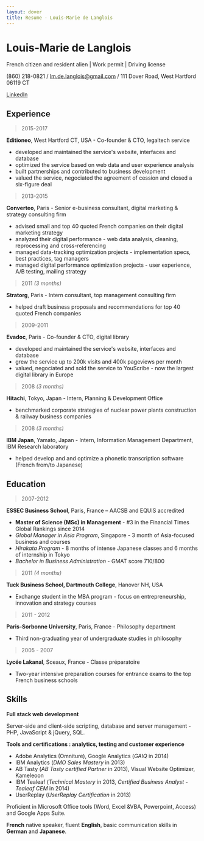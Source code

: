 ```yaml
---
layout: dover
title: Resume - Louis-Marie de Langlois
---
```

# Louis-Marie de Langlois


French citizen and resident alien | Work permit | Driving license

(860) 218-0821 / lm.de.langlois@gmail.com / 111 Dover Road, West Hartford 06119 CT

[LinkedIn](https://linkedin.com/in/louismariedelanglois/?locale=en_US)

## Experience

> 2015-2017

__Editioneo__, West Hartford CT, USA - Co-founder & CTO, legaltech service
- developed and maintained the service's website, interfaces and database
- optimized the service based on web data and user experience analysis
- built partnerships and contributed to business development
- valued the service, negociated the agreement of cession and closed a six-figure deal

> 2013-2015

__Converteo__, Paris - Senior e-business consultant, digital marketing & strategy consulting firm
- advised small and top 40 quoted French companies on their digital marketing strategy
- analyzed their digital performance - web data analysis, cleaning, reprocessing and cross-referencing
- managed data-tracking optimization projects - implementation specs, best practices, tag managers
- managed digital performance optimization projects - user experience, A/B testing, mailing strategy

> 2011 _(3 months)_

__Stratorg__, Paris - Intern consultant, top management consulting firm
- helped draft business proposals and recommendations for top 40 quoted French companies

> 2009-2011

__Evadoc__, Paris - Co-founder & CTO, digital library
- developed and maintained the service's website, interfaces and database
- grew the service up to 200k visits and 400k pageviews per month
- valued, negociated and sold the service to YouScribe - now the largest digital library in Europe

<!--
> 2009

__WordAppeal__, Paris, France - Freelance, online communications consulting agency
- content integration in websites for top 40 quoted French companies
-->
> 2008 _(3 months)_

__Hitachi__, Tokyo, Japan - Intern, Planning & Development Office
- benchmarked corporate strategies of nuclear power plants construction & railway business companies

> 2008 _(3 months)_

__IBM Japan__, Yamato, Japan - Intern, Information Management Department, IBM Research laboratory
- helped develop and and optimize a phonetic transcription software (French from/to Japanese)

## Education

> 2007-2012

__ESSEC Business School__, Paris, France – AACSB and EQUIS accredited
- __Master of Science (MSc) in Management__ - #3 in the Financial Times Global Rankings since 2014
- *Global Manager in Asia Program*, Singapore - 3 month of Asia-focused business and courses
- *Hirakata Program* - 8 months of intense Japanese classes and 6 months of internship in Tokyo
- *Bachelor in Business Administration* - GMAT score 710/800

> 2011 _(4 months)_

__Tuck Business School, Dartmouth College__, Hanover NH, USA
- Exchange student in the MBA program - focus on entrepreneurship, innovation and strategy courses

> 2011 - 2012

__Paris-Sorbonne University__, Paris, France - Philosophy department
- Third non-graduating year of undergraduate studies in philosophy

> 2005 - 2007

__Lycée Lakanal__, Sceaux, France - Classe préparatoire
- Two-year intensive preparation courses for entrance exams to the top French business schools

<!--
> 2005

__Lycée Emile Zola__, Rennes, France
- High School Diploma (French scientific « Baccalauréat »)
-->
## Skills

__Full stack web development__

 Server-side and client-side scripting, database and server management - PHP, JavaScript & jQuery, SQL.

__Tools and certifications : analytics, testing and customer experience__

- Adobe Analytics (Omniture), Google Analytics (*GAIQ* in 2014)
- IBM Analytics (*DMO Sales Mastery* in 2013)
- AB Tasty (*AB Tasty certified Partner* in 2013), Visual Website Optimizer, Kameleoon
- IBM Tealeaf (*Technical Mastery* in 2013, *Certified Business Analyst - Tealeaf CEM* in 2014)
- UserReplay (*UserReplay Certification* in 2013)

Proficient in Microsoft Office tools (Word, Excel &VBA, Powerpoint, Access) and Google Apps Suite.

__French__ native speaker, fluent __English__, basic communication skills in __German__ and __Japanese__.

<!--
## Sport and leisure

Avid reader and traveler, played the piano for several years, underwater hockey, hiking, scuba (autonomous diver certification) and free diving.
-->
